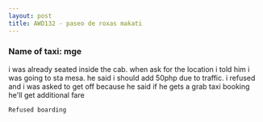 ```yaml
---
layout: post
title: AWD132 - paseo de roxas makati
---
```


### Name of taxi: mge

i was already seated inside the cab. when ask for the location i told him i was going to sta mesa. he said i should add 50php due to traffic. i refused and i was asked to get off because he said if he gets a grab taxi booking he'll get additional fare

```Refused boarding```
